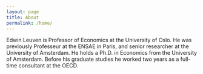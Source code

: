 ```yaml
---
layout: page
title: About
permalink: /home/
---
```


Edwin Leuven is Professor of Economics at the University of Oslo. He was previously Professeur at the ENSAE in Paris, and senior researcher at the University of Amsterdam. He holds a Ph.D. in Economics from the University of Amsterdam. Before his graduate studies he worked two years as a full-time consultant at the OECD.

